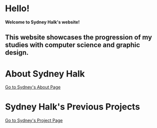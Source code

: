 # Hello!

**Welcome to Sydney Halk's website!**

## This website showcases the progression of my studies with computer science and graphic design.  

# About Sydney Halk
[Go to Sydney's About Page](https://sahalk903.github.io/AboutSydney)

# Sydney Halk's Previous Projects
[Go to Sydney's Project Page](https://sahalk903.github.io/Projects)
